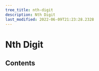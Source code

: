 ```yaml
---
tree_title: nth-digit
description: Nth Digit
last_modified: 2022-06-09T21:23:28.2328
---
```


# Nth Digit

## Contents
